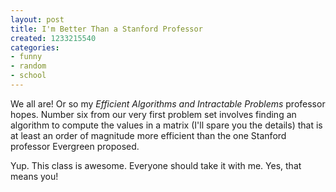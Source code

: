 ```yaml
---
layout: post
title: I'm Better Than a Stanford Professor
created: 1233215540
categories:
- funny
- random
- school
---
```

We all are! Or so my <em>Efficient Algorithms and Intractable Problems</em> professor hopes. Number six from our very first problem set involves finding an algorithm to compute the values in a matrix (I'll spare you the details) that is at least an order of magnitude more efficient than the one Stanford professor Evergreen proposed.

Yup. This class is awesome. Everyone should take it with me. Yes, that means you!
